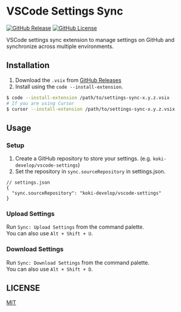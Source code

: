 # VSCode Settings Sync

[![GitHub Release](https://img.shields.io/github/v/release/koki-develop/vscode-settings-sync)](https://github.com/koki-develop/vscode-settings-sync/releases/latest)
[![GitHub License](https://img.shields.io/github/license/koki-develop/vscode-settings-sync)](https://github.com/koki-develop/vscode-settings-sync/blob/main/LICENSE)

VSCode settings sync extension to manage settings on GitHub and synchronize across multiple environments.

## Installation

1. Download the `.vsix` from [GitHub Releases](https://github.com/koki-develop/vscode-settings-sync/releases/latest)
2. Install using the `code --install-extension`.

```sh
$ code --install-extension /path/to/settings-sync-x.y.z.vsix
# If you are using Cursor
$ cursor --install-extension /path/to/settings-sync-x.y.z.vsix
```

## Usage

### Setup

1. Create a GitHub repository to store your settings. (e.g. `koki-develop/vscode-settings`)
2. Set the repository in `sync.sourceRepository` in settings.json.

```json5
// settings.json
{
  "sync.sourceRepository": "koki-develop/vscode-settings"
}
```

### Upload Settings

Run `Sync: Upload Settings` from the command palette.  
You can also use `Alt + Shift + U`.

### Download Settings

Run `Sync: Download Settings` from the command palette.  
You can also use `Alt + Shift + D`.

## LICENSE

[MIT](https://github.com/koki-develop/vscode-settings-sync/blob/main/LICENSE)

